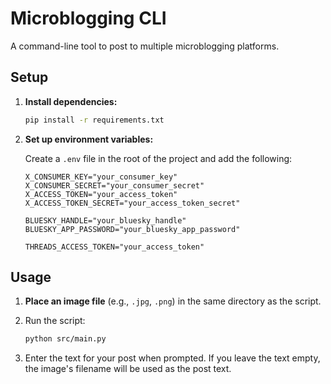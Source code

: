 # Microblogging CLI

A command-line tool to post to multiple microblogging platforms.

## Setup

1. **Install dependencies:**

    ```bash
    pip install -r requirements.txt
    ```

2. **Set up environment variables:**

    Create a `.env` file in the root of the project and add the following:

    ```
    X_CONSUMER_KEY="your_consumer_key"
    X_CONSUMER_SECRET="your_consumer_secret"
    X_ACCESS_TOKEN="your_access_token"
    X_ACCESS_TOKEN_SECRET="your_access_token_secret"

    BLUESKY_HANDLE="your_bluesky_handle"
    BLUESKY_APP_PASSWORD="your_bluesky_app_password"

    THREADS_ACCESS_TOKEN="your_access_token"
    ```

## Usage

1. **Place an image file** (e.g., `.jpg`, `.png`) in the same directory as the script.
2. Run the script:

    ```bash
    python src/main.py
    ```

3. Enter the text for your post when prompted. If you leave the text empty, the image's filename will be used as the post text.
